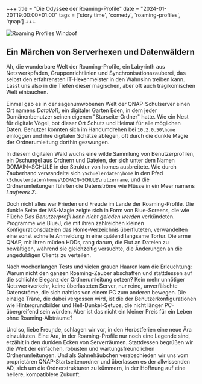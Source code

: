 +++
title = "Die Odyssee der Roaming-Profile"
date = "2024-01-20T19:00:00+01:00"
tags  = ['story time', 'comedy', 'roaming-profiles', 'qnap']
+++

![Roaming Profiles Windoof](/posts/roaming.png>)
## Ein Märchen von Serverhexen und Datenwäldern
Ah, die wunderbare Welt der Roaming-Profile, ein Labyrinth aus Netzwerkpfaden, Gruppenrichtlinien und Synchronisationszauberei, das selbst den erfahrensten IT-Hexenmeister in den Wahnsinn treiben kann. Lasst uns also in die Tiefen dieser magischen, aber oft auch tragikomischen Welt eintauchen.

Einmal gab es in der sagenumwobenen Welt der QNAP-Schulserver einen Ort namens *DataVol1*, ein digitaler Garten Eden, in dem jeder Domänenbenutzer seinen eigenen "Starseite-Ordner" hatte. Wie ein Nest für digitale Vögel, bot dieser Ort Schutz und Heimat für alle möglichen Daten. Benutzer konnten sich im Handumdrehen bei `10.2.0.50\home` einloggen und ihre digitalen Schätze ablegen, oft durch die dunkle Magie der Ordnerumleitung dorthin gezwungen.

In diesem digitalen Wald wuchs eine wilde Sammlung von Benutzerprofilen, ein Dschungel aus Ordnern und Dateien, der sich unter dem Namen DOMAIN=SCHULE in der Struktur von homes ausbreitete. Wie durch Zauberhand verwandelte sich `\Schuelerdaten\home` in den Pfad `\Schuelerdaten\homes\DOMAIN=SCHULE\nutzername`, und die Ordnerumleitungen führten die Datenströme wie Flüsse in ein Meer namens *Laufwerk Z:*.

Doch nicht alles war Frieden und Freude im Lande der Roaming-Profile. Die dunkle Seite der MS-Magie zeigte sich in Form von Blue-Screens, die wie Flüche *Das Benutzerprofil kann nicht geladen werden* verkündeten. Programme wie BlueJ, die mit ihren zahlreichen kleinen Konfigurationsdateien das Home-Verzeichnis überfluteten, verwandelten eine sonst schnelle Anmeldung in eine quälend langsame Tortur. Die arme QNAP, mit ihren müden HDDs, rang darum, die Flut an Dateien zu bewältigen, während sie gleichzeitig versuchte, die Änderungen an die ungeduldigen Clients zu verteilen.

Nach wochenlangen Tests und vielen grauen Haaren kam die Erleuchtung: Warum nicht den ganzen Roaming-Zauber abschaffen und stattdessen auf die schlichte Eleganz der Ordnerumleitung setzen? Kein mehr unnötiger Netzwerkverkehr, keine überlasteten Server, nur reine, unverfälschte Datenströme, die sich nahtlos von einem PC zum anderen bewegen. Die einzige Träne, die dabei vergossen wird, ist die der Benutzerkonfigurationen wie Hintergrundbilder und Hell-Dunkel-Setups, die nicht länger PC-übergreifend sein würden. Aber ist das nicht ein kleiner Preis für ein Leben ohne Roaming-Albträume?

Und so, liebe Freunde, schlagen wir vor, in den Herbstferien eine neue Ära einzuläuten. Eine Ära, in der Roaming-Profile nur noch eine Legende sind, erzählt in den dunklen Ecken von Serverräumen. Stattdessen begrüßen wir die Welt der einfachen, robusten und wartungsfreundlichen Ordnerumleitungen. Und als Sahnehäubchen verabschieden wir uns vom proprietären QNAP-Startseitenordner und überlassen es der allwissenden AD, sich um die Ordnerstrukturen zu kümmern, in der Hoffnung auf eine hellere, kompatiblere Zukunft.
